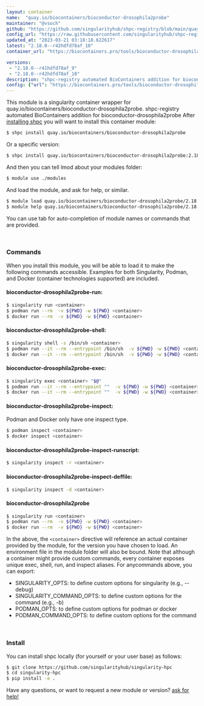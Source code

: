 ```yaml
---
layout: container
name:  "quay.io/biocontainers/bioconductor-drosophila2probe"
maintainer: "@vsoch"
github: "https://github.com/singularityhub/shpc-registry/blob/main/quay.io/biocontainers/bioconductor-drosophila2probe/container.yaml"
config_url: "https://raw.githubusercontent.com/singularityhub/shpc-registry/main/quay.io/biocontainers/bioconductor-drosophila2probe/container.yaml"
updated_at: "2023-03-21 03:18:18.622617"
latest: "2.18.0--r42hdfd78af_10"
container_url: "https://biocontainers.pro/tools/bioconductor-drosophila2probe"

versions:
 - "2.18.0--r41hdfd78af_9"
 - "2.18.0--r42hdfd78af_10"
description: "shpc-registry automated BioContainers addition for bioconductor-drosophila2probe"
config: {"url": "https://biocontainers.pro/tools/bioconductor-drosophila2probe", "maintainer": "@vsoch", "description": "shpc-registry automated BioContainers addition for bioconductor-drosophila2probe", "latest": {"2.18.0--r42hdfd78af_10": "sha256:a62d94b1122d02f31aa5f695f6f68bd698dd5649db776f249b07f1c401615c31"}, "tags": {"2.18.0--r41hdfd78af_9": "sha256:4e681b739520ec5db6d4414c46f7470cbfaaff280a91413791b4c3315bfb7fa0", "2.18.0--r42hdfd78af_10": "sha256:a62d94b1122d02f31aa5f695f6f68bd698dd5649db776f249b07f1c401615c31"}, "docker": "quay.io/biocontainers/bioconductor-drosophila2probe"}
---
```


This module is a singularity container wrapper for quay.io/biocontainers/bioconductor-drosophila2probe.
shpc-registry automated BioContainers addition for bioconductor-drosophila2probe
After [installing shpc](#install) you will want to install this container module:


```bash
$ shpc install quay.io/biocontainers/bioconductor-drosophila2probe
```

Or a specific version:

```bash
$ shpc install quay.io/biocontainers/bioconductor-drosophila2probe:2.18.0--r42hdfd78af_10
```

And then you can tell lmod about your modules folder:

```bash
$ module use ./modules
```

And load the module, and ask for help, or similar.

```bash
$ module load quay.io/biocontainers/bioconductor-drosophila2probe/2.18.0--r42hdfd78af_10
$ module help quay.io/biocontainers/bioconductor-drosophila2probe/2.18.0--r42hdfd78af_10
```

You can use tab for auto-completion of module names or commands that are provided.

<br>

### Commands

When you install this module, you will be able to load it to make the following commands accessible.
Examples for both Singularity, Podman, and Docker (container technologies supported) are included.

#### bioconductor-drosophila2probe-run:

```bash
$ singularity run <container>
$ podman run --rm  -v ${PWD} -w ${PWD} <container>
$ docker run --rm  -v ${PWD} -w ${PWD} <container>
```

#### bioconductor-drosophila2probe-shell:

```bash
$ singularity shell -s /bin/sh <container>
$ podman run --it --rm --entrypoint /bin/sh  -v ${PWD} -w ${PWD} <container>
$ docker run --it --rm --entrypoint /bin/sh  -v ${PWD} -w ${PWD} <container>
```

#### bioconductor-drosophila2probe-exec:

```bash
$ singularity exec <container> "$@"
$ podman run --it --rm --entrypoint ""  -v ${PWD} -w ${PWD} <container> "$@"
$ docker run --it --rm --entrypoint ""  -v ${PWD} -w ${PWD} <container> "$@"
```

#### bioconductor-drosophila2probe-inspect:

Podman and Docker only have one inspect type.

```bash
$ podman inspect <container>
$ docker inspect <container>
```

#### bioconductor-drosophila2probe-inspect-runscript:

```bash
$ singularity inspect -r <container>
```

#### bioconductor-drosophila2probe-inspect-deffile:

```bash
$ singularity inspect -d <container>
```



#### bioconductor-drosophila2probe

```bash
$ singularity run <container>
$ podman run --rm  -v ${PWD} -w ${PWD} <container>
$ docker run --rm  -v ${PWD} -w ${PWD} <container>
```


In the above, the `<container>` directive will reference an actual container provided
by the module, for the version you have chosen to load. An environment file in the
module folder will also be bound. Note that although a container
might provide custom commands, every container exposes unique exec, shell, run, and
inspect aliases. For anycommands above, you can export:

 - SINGULARITY_OPTS: to define custom options for singularity (e.g., --debug)
 - SINGULARITY_COMMAND_OPTS: to define custom options for the command (e.g., -b)
 - PODMAN_OPTS: to define custom options for podman or docker
 - PODMAN_COMMAND_OPTS: to define custom options for the command

<br>

### Install

You can install shpc locally (for yourself or your user base) as follows:

```bash
$ git clone https://github.com/singularityhub/singularity-hpc
$ cd singularity-hpc
$ pip install -e .
```

Have any questions, or want to request a new module or version? [ask for help!](https://github.com/singularityhub/singularity-hpc/issues)